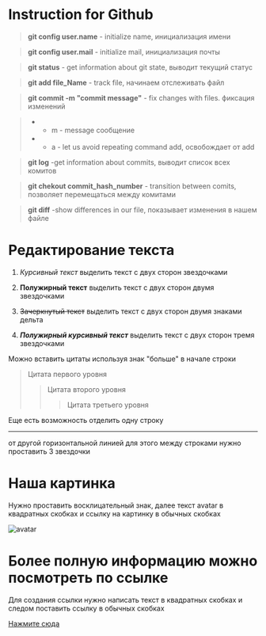 # Instruction for Github

>**git config user.name** - initialize name, инициализация имени

>**git config user.mail** - initialize mail, инициализация почты

>**git status** - get information about git state, выводит текущий статус

>**git add file_Name** - track file, начинаем отслеживать файл

>**git commit -m "commit message"** - fix changes with files. фиксация изменений

>- - m - message сообщение
>- - a - let us avoid repeating command add, освобождает от add 

>**git log** -get information about commits, выводит список всех комитов

>**git chekout commit_hash_number** - transition between comits, позволяет перемещаться между комитами

>**git diff** -show differences in our file, показывает изменения в нашем файле

# Редактирование текста
1. *Курсивный текст* выделить текст с двух сторон звездочками

2. **Полужирный текст** выделить текст с двух сторон двумя звездочками

3. ~~Зачеркнутый текст~~ выделить текст с двух сторон двумя знаками дельта

4. ***Полужирный курсивный текст*** выделить текст с двух сторон тремя звездочками

Можно вставить цитаты используя знак "больше" в начале строки
>Цитата первого уровня
>>Цитата второго уровня
>>>Цитата третьего уровня

Еще есть возможность отделить одну строку 
***
от другой горизонтальной линией для этого между строками нужно проставить 3 звездочки
# Наша картинка 
Нужно проставить восклицательный знак, далее текст avatar в квадратных скобках и ссылку на картинку в обычных скобках

![avatar](https://miro.medium.com/max/1400/1*vB5N41B_wM8Bmgeq41262w.png)

# Более полную информацию можно посмотреть по ссылке
Для создания ссылки нужно написать текст в квадратных скобках и следом поставить ссылку в обычных скобках

[Нажмите сюда](https://gist.github.com/Jekins/2bf2d0638163f1294637)